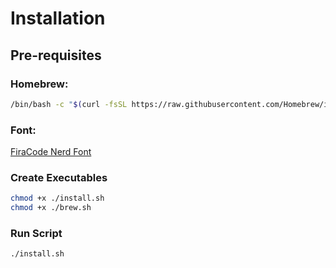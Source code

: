 # Installation

## Pre-requisites

### Homebrew:

```bash
/bin/bash -c "$(curl -fsSL https://raw.githubusercontent.com/Homebrew/install/HEAD/install.sh)"
```

### Font:

<a href="https://www.nerdfonts.com/font-downloads">FiraCode Nerd Font</a>

### Create Executables

```bash
chmod +x ./install.sh
chmod +x ./brew.sh
```

### Run Script

```bash
./install.sh
```
